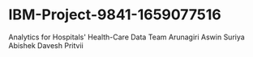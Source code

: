 # IBM-Project-9841-1659077516
Analytics for Hospitals' Health-Care Data
Team Arunagiri Aswin Suriya Abishek Davesh Pritvii

